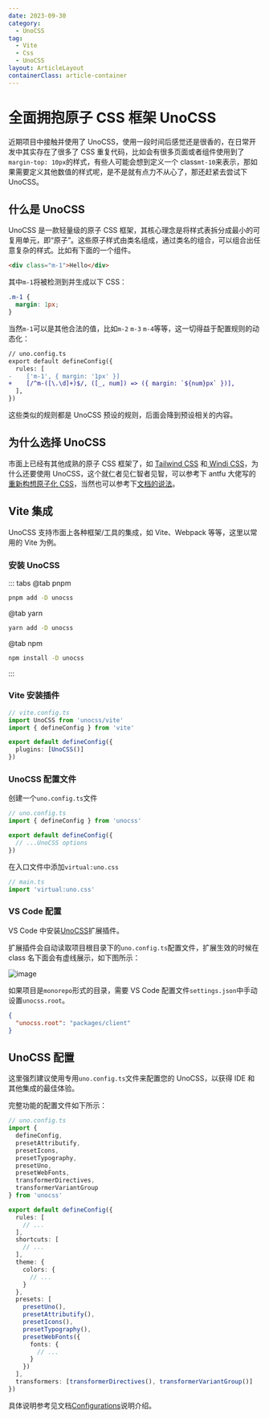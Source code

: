 ```yaml
---
date: 2023-09-30
category:
  - UnoCSS
tag:
  - Vite
  - Css
  - UnoCSS
layout: ArticleLayout
containerClass: article-container
---
```


# 全面拥抱原子 CSS 框架 UnoCSS

近期项目中接触并使用了 UnoCSS，使用一段时间后感觉还是很香的，在日常开发中其实存在了很多了 CSS 重复代码，比如会有很多页面或者组件使用到了`margin-top: 10px`的样式，有些人可能会想到定义一个 class`mt-10`来表示，那如果需要定义其他数值的样式呢，是不是就有点力不从心了，那还赶紧去尝试下 UnoCSS。

<!-- more -->

## 什么是 UnoCSS

UnoCSS 是一款轻量级的原子 CSS 框架，其核心理念是将样式表拆分成最小的可复用单元，即“原子”。这些原子样式由类名组成，通过类名的组合，可以组合出任意复杂的样式。比如有下面的一个组件。

```html
<div class="m-1">Hello</div>
```

其中`m-1`将被检测到并生成以下 CSS：

```css
.m-1 {
  margin: 1px;
}
```

当然`m-1`可以是其他合法的值，比如`m-2` `m-3` `m-4`等等，这一切得益于配置规则的动态化：

```diff
// uno.config.ts
export default defineConfig({
  rules: [
-    ['m-1', { margin: '1px' }]
+    [/^m-([\.\d]+)$/, ([_, num]) => ({ margin: `${num}px` })],
  ],
})
```

这些类似的规则都是 UnoCSS 预设的规则，后面会降到预设相关的内容。

## 为什么选择 UnoCSS

市面上已经有其他成熟的原子 CSS 框架了，如 [Tailwind CSS](https://tailwindcss.com/) 和[ Windi CSS](https://windicss.org/)，为什么还要使用 UnoCSS，这个就仁者见仁智者见智，可以参考下 antfu 大佬写的[重新构想原子化 CSS](https://antfu.me/posts/reimagine-atomic-css-zh)，当然也可以参考下[文档的说法](https://unocss.dev/guide/why)。

## Vite 集成

UnoCSS 支持市面上各种框架/工具的集成，如 Vite、Webpack 等等，这里以常用的 Vite 为例。

### 安装 UnoCSS

::: tabs
@tab pnpm

```bash
pnpm add -D unocss
```

@tab yarn

```bash
yarn add -D unocss
```

@tab npm

```bash
npm install -D unocss
```

:::

### Vite 安装插件

```ts
// vite.config.ts
import UnoCSS from 'unocss/vite'
import { defineConfig } from 'vite'

export default defineConfig({
  plugins: [UnoCSS()]
})
```

### UnoCSS 配置文件

创建一个`uno.config.ts`文件

```ts
// uno.config.ts
import { defineConfig } from 'unocss'

export default defineConfig({
  // ...UnoCSS options
})
```

在入口文件中添加`virtual:uno.css`

```ts
// main.ts
import 'virtual:uno.css'
```

### VS Code 配置

VS Code 中安装[UnoCSS](https://marketplace.visualstudio.com/items?itemName=antfu.unocss)扩展插件。

扩展插件会自动读取项目根目录下的`uno.config.ts`配置文件，扩展生效的时候在 class 名下面会有虚线展示，如下图所示：

![image](https://image.liubing.me/i/2023/09/30/651811c22b9ef.png)

如果项目是`monorepo`形式的目录，需要 VS Code 配置文件`settings.json`中手动设置`unocss.root`。

```json
{
  "unocss.root": "packages/client"
}
```

## UnoCSS 配置

这里强烈建议使用专用`uno.config.ts`文件来配置您的 UnoCSS，以获得 IDE 和其他集成的最佳体验。

完整功能的配置文件如下所示：

```ts
// uno.config.ts
import {
  defineConfig,
  presetAttributify,
  presetIcons,
  presetTypography,
  presetUno,
  presetWebFonts,
  transformerDirectives,
  transformerVariantGroup
} from 'unocss'

export default defineConfig({
  rules: [
    // ...
  ],
  shortcuts: [
    // ...
  ],
  theme: {
    colors: {
      // ...
    }
  },
  presets: [
    presetUno(),
    presetAttributify(),
    presetIcons(),
    presetTypography(),
    presetWebFonts({
      fonts: {
        // ...
      }
    })
  ],
  transformers: [transformerDirectives(), transformerVariantGroup()]
})
```

具体说明参考见文档[Configurations](https://unocss.dev/config/)说明介绍。
